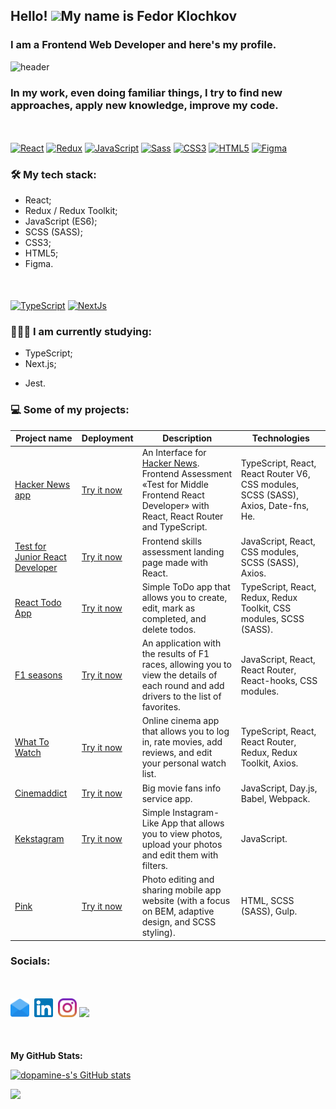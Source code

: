 ## Hello! ![](https://user-images.githubusercontent.com/18350557/176309783-0785949b-9127-417c-8b55-ab5a4333674e.gif)My name is Fedor Klochkov

### I am a Frontend Web Developer and here's my profile.

![header](https://capsule-render.vercel.app/api?type=waving&color=gradient&height=256&section=header&text=Hello%20World!&fontSize=75&animation=fadeIn&fontAlignY=38&desc=Welcome%20to%20my%20GitHub%20profile!&descAlignY=51&descAlign=62)

### In my work, even doing familiar things, I try to find new approaches, apply new knowledge, improve my code.

<p align="left" style="margin-bottom: 20px; margin-top: 50px">
<a href="https://reactjs.org/" target="_blank" rel="noreferrer"><img src="https://raw.githubusercontent.com/danielcranney/readme-generator/main/public/icons/skills/react-colored.svg" width="36" height="36" alt="React" /></a>
<a href="https://redux.js.org/" target="_blank" rel="noreferrer"><img src="https://raw.githubusercontent.com/danielcranney/readme-generator/main/public/icons/skills/redux-colored.svg" width="36" height="36" alt="Redux" /></a>
<a href="https://developer.mozilla.org/en-US/docs/Web/JavaScript" target="_blank" rel="noreferrer"><img src="https://raw.githubusercontent.com/danielcranney/readme-generator/main/public/icons/skills/javascript-colored.svg" width="36" height="36" alt="JavaScript" /></a>
<a href="https://sass-lang.com/" target="_blank" rel="noreferrer"><img src="https://raw.githubusercontent.com/danielcranney/readme-generator/main/public/icons/skills/sass-colored.svg" width="36" height="36" alt="Sass" /></a>
<a href="https://www.w3.org/TR/CSS/#css" target="_blank" rel="noreferrer"><img src="https://raw.githubusercontent.com/danielcranney/readme-generator/main/public/icons/skills/css3-colored.svg" width="36" height="36" alt="CSS3" /></a>
<a href="https://developer.mozilla.org/en-US/docs/Glossary/HTML5" target="_blank" rel="noreferrer"><img src="https://raw.githubusercontent.com/danielcranney/readme-generator/main/public/icons/skills/html5-colored.svg" width="36" height="36" alt="HTML5" /></a>
<a href="https://www.figma.com/" target="_blank" rel="noreferrer"><img src="https://raw.githubusercontent.com/danielcranney/readme-generator/main/public/icons/skills/figma-colored.svg" width="36" height="36" alt="Figma" /></a>
</p>

### 🛠 My tech stack:

- React;
- Redux / Redux Toolkit;
- JavaScript (ES6);
- SCSS (SASS);
- CSS3;
- HTML5;
- Figma.

<p align="left" style="margin-bottom: 20px; margin-top: 50px">
<a href="https://www.typescriptlang.org/" target="_blank" rel="noreferrer"><img src="https://raw.githubusercontent.com/danielcranney/readme-generator/main/public/icons/skills/typescript-colored.svg" width="36" height="36" alt="TypeScript" /></a>
<a href="https://nextjs.org/docs" target="_blank" rel="noreferrer"><img src="https://raw.githubusercontent.com/danielcranney/readme-generator/main/public/icons/skills/nextjs-colored.svg" width="36" height="36" alt="NextJs" /></a>
</p>

### 👨🏻‍🎓 I am currently studying:

- TypeScript;
- Next.js;

* Jest.

### 💻 Some of my projects:

| Project name                                                                                     | Deployment                                                        | Description                                                                                                                                                                | Technologies                                                                       |
| ------------------------------------------------------------------------------------------------ | ----------------------------------------------------------------- | -------------------------------------------------------------------------------------------------------------------------------------------------------------------------- | ---------------------------------------------------------------------------------- |
| [Hacker News app](https://github.com/dopamine-s/hacker-news-app)                                 | [Try it now](https://hacker-news-app-theta.vercel.app/)           | An Interface for [Hacker News](https://news.ycombinator.com/news). Frontend Assessment «Test for Middle Frontend React Developer» with React, React Router and TypeScript. | TypeScript, React, React Router V6, CSS modules, SCSS (SASS), Axios, Date-fns, He. |
| [Test for Junior React Developer](https://github.com/dopamine-s/test-for-junior-react-developer) | [Try it now](https://test-for-junior-react-developer.vercel.app/) | Frontend skills assessment landing page made with React.                                                                                                                   | JavaScript, React, CSS modules, SCSS (SASS), Axios.                                |
| [React Todo App](https://github.com/dopamine-s/to-do-with-ts-training-app)                       | [Try it now](https://to-do-with-ts-training-app.vercel.app/)      | Simple ToDo app that allows you to create, edit, mark as completed, and delete todos.                                                                                      | TypeScript, React, Redux, Redux Toolkit, CSS modules, SCSS (SASS).                 |
| [F1 seasons](https://github.com/dopamine-s/f1-seasons)                                           | [Try it now](http://f1-seasons-psi.vercel.app/)                   | An application with the results of F1 races, allowing you to view the details of each round and add drivers to the list of favorites.                                      | JavaScript, React, React Router, React-hooks, CSS modules.                         |
| [What To Watch](https://github.com/dopamine-s/845199-what-to-watch-10)                           | [Try it now](https://845199-what-to-watch-10.vercel.app/)         | Online cinema app that allows you to log in, rate movies, add reviews, and edit your personal watch list.                                                                  | TypeScript, React, React Router, Redux, Redux Toolkit, Axios.                      |
| [Cinemaddict](https://github.com/dopamine-s/845199-cinemaddict-17)                               | [Try it now](https://dopamine-s.github.io/845199-cinemaddict-17/) | Big movie fans info service app.                                                                                                                                           | JavaScript, Day.js, Babel, Webpack.                                                |
| [Kekstagram](https://github.com/dopamine-s/845199-kekstagram-25)                                 | [Try it now](https://dopamine-s.github.io/845199-kekstagram-25/)  | Simple Instagram-Like App that allows you to view photos, upload your photos and edit them with filters.                                                                   | JavaScript.                                                                        |
| [Pink](https://github.com/dopamine-s/845199-pink-23)                                             | [Try it now](https://dopamine-s.github.io/845199-pink-23/)        | Photo editing and sharing mobile app website (with a focus on BEM, adaptive design, and SCSS styling).                                                                     | HTML, SCSS (SASS), Gulp.                                                           |

### Socials:

<p align="left" style="margin-top: 50px; margin-bottom: 50px"><a href="mailto:motor55005@gmail.com"><img height="30" src="Images/email-icon.svg"></a>&nbsp;&nbsp;<a href="https://www.linkedin.com/in/fedor-dopamine/"><img height="30" src="Images/linkedin.svg"></a>&nbsp;&nbsp;<a href="https://www.instagram.com/fedor_dopamine/"><img height="30" src="Images/instagram.svg"></a>&nbsp;<a href="https://www.codewars.com/users/dopamine-s/"><img height="30" src="https://www.codewars.com/users/dopamine-s/badges/micro"></a></p>

<b>My GitHub Stats:</b>

<a href="http://www.github.com/dopamine-s"><img src="https://github-readme-stats.vercel.app/api?username=dopamine-s&show_icons=true&hide=stars,issues,contribs&count_private=true&title_color=0891b2&text_color=ffffff&icon_color=0891b2&bg_color=1c1917&hide_border=true&show_icons=true" alt="dopamine-s's GitHub stats" /></a>

<a href="http://www.github.com/dopamine-s"><img src="https://github-readme-streak-stats.herokuapp.com/?user=dopamine-s&stroke=ffffff&background=1c1917&ring=0891b2&fire=0891b2&currStreakNum=ffffff&currStreakLabel=0891b2&sideNums=ffffff&sideLabels=ffffff&dates=ffffff&hide_border=true" /></a>
